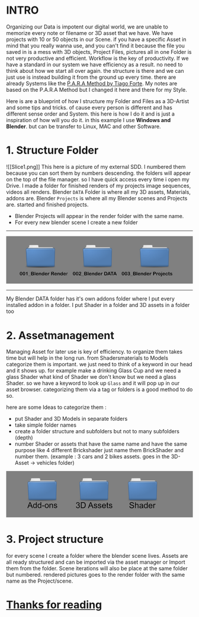 # INTRO

Organizing our Data is impotent our digital world, we are unable to memorize every note or filename or 3D asset that we have. We have projects with 10 or 50 objects in our Scene. if you have a specific Asset in mind  that you really wanna use, and you can't find it because the file you saved in is a mess with 3D objects, Project Files, pictures all in one Folder is not very productive and efficient. Workflow is the key of productivity.
If we have a standard in our system we have  efficiency as a result. no need to think about how we start all over again. the structure is there and we can just use is instead building it from the ground up every time. there are already Systems like the <u>P.A.R.A Method by Tiago Forte</u>. My notes are based on the P.A.R.A Method but I changed it here and there for my Style.

Here is are a blueprint of how I  structure my Folder and Files as a 3D-Artist and some tips and tricks.
of cause every person is different and has different sense order and System. this here is how I do it and is just a inspiration of how will you do it. in this example I use **Windows and Blender**. but can be transfer to Linux, MAC and other Software.
# 1. Structure Folder
![[Slice1.png]]
This here is a picture of my external SDD. I numbered them because you can sort them by numbers descending. the folders will appear on the top of the file manager. so I have quick access every time i open my Drive. I made a folder for finished renders of my projects image sequences, videos all renders. Blender `DATA` Folder is where all my 3D assets, Materials, addons are. Blender `Projects` is where all my Blender scenes and Projects are.
started and finished projects.
 - Blender Projects will appear in the render folder with the same name.
 - For every new blender scene I create a new folder

___
![alt text](Slice1.png) 
_____
My Blender DATA folder has it's own addons folder where I put every installed addon in a folder.
I put Shader in a folder and 3D assets in a folder too
# 2. Assetmanagement

Managing Asset for later use is  key of efficiency. to organize them takes time but will help in the long run. from Shadersmaterials to Models categorize them is important. we just need to think of a keyword in our head and it shows up. for example make a drinking Glass Cup and we need a glass Shader what kind of Shader we don't know but we need a glass Shader. so we have a keyword to look up `Glass` and it will pop up in our asset browser. categorizing them via a tag or folders is a good method to do so.

here are some Ideas to categorize them :
- put Shader and 3D Models in separate folders
- take simple folder names
-  create a folder structure and subfolders but not to many subfolders (depth)
- number Shader or assets that have the same name and have the same purpose like 4 different Brickshader just name them BrickShader and number them.
(example : 3 cars and 2 bikes assets. goes in the 3D-Asset -> vehicles folder)

![alt text](Slice2.png)
# 3. Project structure

for every scene I create a folder where the blender scene lives. Assets are all ready structured and can be imported via the asset manager or Import them from the folder. Scene iterations will also be place at the same folder but numbered. rendered pictures goes to the render folder with the same name as the Project/scene.

# <u>Thanks for reading</u>

